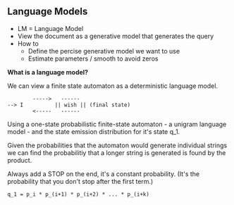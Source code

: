 ## Language Models

* LM = Language Model
* View the document as a generative model that generates the query
* How to
  * Define the percise generative model we want to use
  * Estimate parameters / smooth to avoid zeros

__What is a language model?__

We can view a finite state automaton as a deterministic language model.

```
        ----->   ------
--> I          || wish || (final state)
        <-----   ------
```

Using a one-state probabilistic finite-state automaton - a unigram language model -
and the state emission distribution for it's state q_1.

Given the probabilities that the automaton would generate individual strings we can
find the probabilitiy that a longer string is generated is found by the product.

Always add a STOP on the end, it's a constant probability. (It's the probability that
you don't stop after the first term.)

```
q_1 = p_i * p_(i+1) * p_(i+2) * ... * p_(i+k)
```

